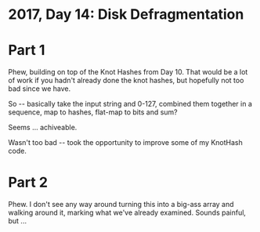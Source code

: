 # 2017, Day 14: Disk Defragmentation

# Part 1

Phew, building on top of the Knot Hashes from Day 10. That would be a lot of
work if you hadn't already done the knot hashes, but hopefully not too bad
since we have.

So -- basically take the input string and 0-127, combined them together in
a sequence, map to hashes, flat-map to bits and sum?

Seems ... achiveable.

Wasn't too bad -- took the opportunity to improve some of my KnotHash code.

# Part 2

Phew. I don't see any way around turning this into a big-ass array and walking
around it, marking what we've already examined. Sounds painful, but ...


 
